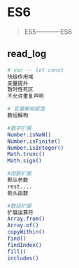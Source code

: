 # ES6

> ES5————ES6

## read_log

``` bash
# var -- let const
块级作用域
变量提升
暂时性死区
不允许重复声明

# 变量解构赋值
数组解构

#数字扩展
Number.isNaN()
Number.isFinite()
Number.isInteger()
Math.trunc()
Math.sign()

#函数扩展
默认参数
rest....
箭头函数

#数组扩展
扩展运算符
Array.from()
Array.of()
copyWithin()
find()
findIndex()
fill()
includes()
```
